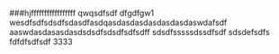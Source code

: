 ###hjfffffffffffffffff
qwqsdfsdf
dfgdfgw1
wesdfsdfsdsdfsdasdfasdqasdasdasdasdasdasdaswdafsdf
aaswdasdasasdasdsdsdfsdsdfsdfsdff
sdsdfsssssdssdfsdf
sdsdefsdfs
fdfdfsdfsdf
3333
